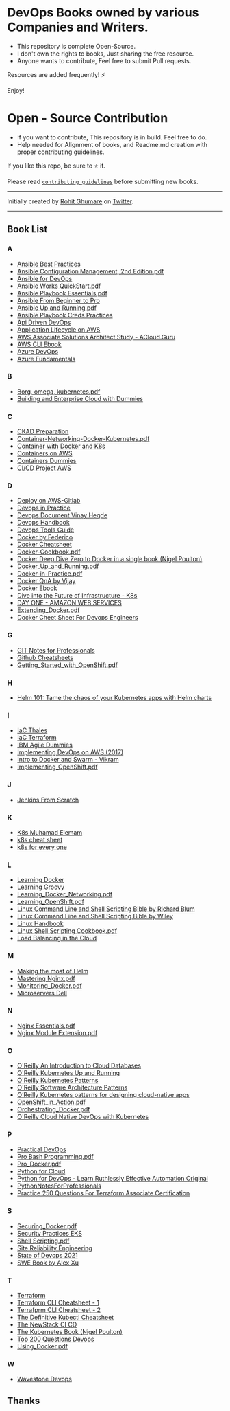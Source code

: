 # DevOps Books owned by various Companies and Writers.

* This repository is complete Open-Source.
* I don't own the rights to books, Just sharing the free resource.
* Anyone wants to contribute, Feel free to submit Pull requests.

Resources are added frequently! ⚡

Enjoy!

# Open - Source Contribution

* If you want to contribute, This repository is in build. Feel free to do.
* Help needed for Alignment of books, and Readme.md creation with proper contributing guidelines.

If you like this repo, be sure to ⭐ it.

Please read [`contributing guidelines`](./CONTRIBUTING.md) before submitting new books.

--- 

Initially created by [Rohit Ghumare](https://github.com/rohitg00/) on [Twitter](https://twitter.com/ghumare64).

---

## Book List

### A

* [Ansible Best Practices](/Ansible%20Best%20Practices.pdf) 
* [Ansible Configuration Management, 2nd Edition.pdf](https://github.com/Krishnamohan-Yerrabilli/DevOps_Books/blob/main/Ansible%20Configuration%20Management%2C%202nd%20Edition.pdf)
* [Ansible for DevOps](/none%202.pdf)
* [Ansible Works QuickStart.pdf](https://github.com/Krishnamohan-Yerrabilli/DevOps_Books/blob/main/AnsibleWorksQuickStart.pdf)
* [Ansible Playbook Essentials.pdf](https://github.com/Krishnamohan-Yerrabilli/DevOps_Books/blob/main/Ansible%20Playbook%20Essentials.pdf)
* [Ansible From Beginner to Pro](https://media-exp1.licdn.com/dms/document/C4D1FAQFeyFFmY5TGlg/feedshare-document-pdf-analyzed/0/1660694861085?e=1661385600&v=beta&t=JeYl2FzTmoW-OOi44ECWnNPB4Q0Ae5ODDH4C-ahTlqk)
* [Ansible Up and Running.pdf](https://github.com/Krishnamohan-Yerrabilli/DevOps_Books/blob/main/Ansible_%20Up%20and%20Running.pdf)
* [Ansible Playbook Creds Practices](/Ansible-playbook-creds.pdf)
* [Api Driven DevOps](/Api-driven-devops.pdf) 
* [Application Lifecycle on AWS](/Application%20Lifecycle%20on%20AWS.pdf) 
* [AWS Associate Solutions Architect Study - ACloud.Guru](https://media-exp1.licdn.com/dms/document/C4D1FAQFSHSI3QdObwQ/feedshare-document-pdf-analyzed/0/1660694867624?e=1661385600&v=beta&t=xL3BbO3tcwckenG6zyF0HSSjGZ-E_HHHmwy4V6SmKpw)
* [AWS CLI Ebook](/Aws-cli%20ebook.pdf) 
* [Azure DevOps](/Azure%20DevOps.pdf) 
* [Azure Fundamentals](/Azure%20Fundamentals.pdf) 

### B

* [Borg, omega, kubernetes.pdf](https://github.com/Krishnamohan-Yerrabilli/DevOps_Books/blob/main/borg%2C%20omega%2C%20kubernetes.pdf)
* [Building and Enterprise Cloud with Dummies](/Building%20and%20Enterprise%20Cloud%20with%20Dummies.pdf) 

### C

* [CKAD Preparation](/CKAD%20preparation.pdf) 
* [Container-Networking-Docker-Kubernetes.pdf](https://github.com/Krishnamohan-Yerrabilli/DevOps_Books/blob/main/Container-Networking-Docker-Kubernetes.pdf)
* [Container with Docker and K8s](/Container%20with%20docker%20and%20k8s.pdf) 
* [Containers on AWS](/Containers%20on%20AWS.pdf) 
* [Containers Dummies](/Containers-dummies.pdf) 
* [CI/CD Project AWS](/CICD%20PROJECT%20ON%20AWS%20.pdf)

### D

* [Deploy on AWS-Gitlab](/Deploy%20on%20AWS-Gitlab.pdf) 
* [Devops in Practice](/DevOps%20in%20Pratice.pdf) 
* [Devops Document Vinay Hegde](/Devops-document-vinay_hegde.pdf) 
* [Devops Handbook](/Devops-handbook.pdf) 
* [Devops Tools Guide](/Devops%20Tools%20Guide.pdf)
* [Docker by Federico](/Docker%20by%20federico.pdf) 
* [Docker Cheatsheet](https://media-exp1.licdn.com/dms/document/C4D1FAQHa9dsGbKE7mg/feedshare-document-pdf-analyzed/0/1660642662781?e=1661385600&v=beta&t=kqhcnig0jP2RBRm9HNOzyrqXs4wqjyC1IECd9LCOB-E)
* [Docker-Cookbook.pdf](https://github.com/Krishnamohan-Yerrabilli/DevOps_Books/blob/main/Docker-Cookbook.pdf)
* [Docker Deep Dive Zero to Docker in a single book (Nigel Poulton)](https://github.com/rohitg00/DevOps_Books/blob/main/Docker%20Deep%20Dive%20Zero%20to%20Docker%20in%20a%20single%20book%20(Nigel%20Poulton)%20(z-lib.org).pdf)
* [Docker_Up_and_Running.pdf](https://github.com/Krishnamohan-Yerrabilli/DevOps_Books/blob/main/Docker_Up_and_Running.pdf)
* [Docker-in-Practice.pdf](https://github.com/Krishnamohan-Yerrabilli/DevOps_Books/blob/main/Docker-in-Practice.pdf)
* [Docker QnA by Vijay](/Docker%20QnA%20vijay.pdf) 
* [Docker Ebook](/Docker_eBook.pdf) 
* [Dive into the Future of Infrastructure - K8s](/Dive%20into%20the%20Future%20of%20Infrastructure%20-%20K8s.pdf)
* [DAY ONE - AMAZON WEB SERVICES](/DAY_ONE_AMAZON%20WEB%20SERVICES.pdf)
* [Extending_Docker.pdf](Extending_Docker.pdf)
* [Docker Cheet Sheet For Devops Engineers](/Docker%20Cheet%20Sheet%20For%20Devops%20Engineers.pdf)

### G

* [GIT Notes for Professionals](/GIT%20notes%20for%20professionals.pdf) 
* [Github Cheatsheets](/GitHub.Git.Cheatsheet.pdf)
* [Getting_Started_with_OpenShift.pdf](https://github.com/Krishnamohan-Yerrabilli/DevOps_Books/blob/main/Getting_Started_with_OpenShift.pdf)

### H
* [Helm 101: Tame the chaos of your Kubernetes apps with Helm charts](https://media-exp1.licdn.com/dms/document/C4D1FAQEvLyiTpuYr2w/feedshare-document-pdf-analyzed/0/1660668656459?e=1661385600&v=beta&t=geS4gxgn7EsIPjARpLj4l6CcLmMXIhKkth8RbcaE26c)

### I

* [IaC Thales](/IaC%20Thales.pdf) 
* [IaC Terraform](/IaC_Terraform.pdf) 
* [IBM Agile Dummies](/IBM%20Agile%20Dummies.pdf)
* [Implementing DevOps on AWS (2017)](/Implementing_DevOps_on_AWS_(2017).PDF)
* [Intro to Docker and Swarm - Vikram](/Intro%20to%20Docker%20and%20Swarm%20-%20Vikram.pdf)
* [Implementing_OpenShift.pdf](https://github.com/Krishnamohan-Yerrabilli/DevOps_Books/blob/main/Implementing_OpenShift.pdf)

### J

* [Jenkins From Scratch](/Jenkins%20From%20Scratch.pdf)

### K

* [K8s Muhamad Eiemam](/K8s_muhamad_eiemam.pdf)
* [k8s cheat sheet](/Kubernetes%20Cheat%20Sheet.pdf)
* [k8s for every one](/Kubernetes%20For%20Everyone.pdf)

### L

* [Learning Docker](/Learning%20Docker.pdf) 
* [Learning Groovy](/Learning%20Groovy.pdf) 
* [Learning_Docker_Networking.pdf](https://github.com/Krishnamohan-Yerrabilli/DevOps_Books/blob/main/Learning_Docker_Networking.pdf)
* [Learning_OpenShift.pdf](https://github.com/Krishnamohan-Yerrabilli/DevOps_Books/blob/main/Learning_OpenShift.pdf)
* [Linux Command Line and Shell Scripting Bible by Richard Blum](/2020712201111807Richard_Blum%2C_Christine_Bresnahan.pdf)
* [Linux Command Line and Shell Scripting Bible by Wiley](/Wiley.Linux.Command.Line.and.Shell.Scripting.Bible.May.2008.pdf)
* [Linux Handbook](https://sourceforge.net/projects/linuxcommand/files/TLCL/19.01/TLCL-19.01.pdf/download)
* [Linux Shell Scripting Cookbook.pdf](https://github.com/Krishnamohan-Yerrabilli/DevOps_Books/blob/Books/Linux%20Shell%20Scripting%20Cookbook.pdf)
* [Load Balancing in the Cloud](/Load%20balancing%20in%20th%20cloud.pdf) 

### M

* [Making the most of Helm](/Making%20the%20most%20of%20helm.pdf)
* [Mastering Nginx.pdf](https://github.com/Krishnamohan-Yerrabilli/DevOps_Books/blob/main/Mastering%20Nginx.pdf) 
* [Monitoring_Docker.pdf](https://github.com/Krishnamohan-Yerrabilli/DevOps_Books/blob/main/Monitoring_Docker.pdf)
* [Microservers Dell](/Microservices_dell.pdf) 

### N

* [Nginx Essentials.pdf](https://github.com/Krishnamohan-Yerrabilli/DevOps_Books/blob/main/Nginx%20Essentials.pdf)
* [Nginx Module Extension.pdf](https://github.com/Krishnamohan-Yerrabilli/DevOps_Books/blob/main/Nginx%20Module%20Extension.pdf)

### O

* [O'Reilly An Introduction to Cloud Databases](https://media-exp1.licdn.com/dms/document/C4D1FAQGi94BbMABNLw/feedshare-document-pdf-analyzed/0/1661090973570?e=1661990400&v=beta&t=R3ZNMec8rbU67lyw1wePYcnJm2wsjHkSxfBP2_1yYbY)
* [O'Reilly Kubernetes Up and Running](/O'Reilly%20Kubernetes%20Up%20and%20Running.pdf)
* [O'Reilly Kubernetes Patterns](/O'Reilly%20Kubernetes%20Up%20and%20Running.pdf)
* [O'Reilly Software Architecture Patterns](https://media-exp1.licdn.com/dms/document/C4D1FAQFXDNSQk3PSsA/feedshare-document-pdf-analyzed/0/1660642832168?e=1661385600&v=beta&t=LW46s1riQcdMGqRlyT04FtUYJ1PTlwXvhNtkEyAoQq8)
* [O’Reilly Kubernetes patterns for designing cloud-native apps](https://red.ht/3LeB1Vb)
* [OpenShift_in_Action.pdf](https://github.com/Krishnamohan-Yerrabilli/DevOps_Books/blob/main/OpenShift_in_Action.pdf)
* [Orchestrating_Docker.pdf](https://github.com/Krishnamohan-Yerrabilli/DevOps_Books/blob/main/Orchestrating_Docker.pdf)
* [O'Reilly Cloud Native DevOps with Kubernetes]([label](Cloud%20Native%20Devops%20with%20Kubernetes.pdf))

### P

* [Practical DevOps](/Practical%20DevOps.pdf) 
* [Pro Bash Programming.pdf](https://github.com/Krishnamohan-Yerrabilli/DevOps_Books/blob/main/Pro%20Bash%20Programming.pdf)
* [Pro_Docker.pdf](https://github.com/Krishnamohan-Yerrabilli/DevOps_Books/blob/main/Pro_Docker.pdf)
* [Python for Cloud](/Python%20for%20cloud.pdf) 
* [Python for DevOps - Learn Ruthlessly Effective Automation Original](/python-for-devops-learn-ruthlessly-effective-automation-original-retailnbsped-149205769x-978-1492057697.pdf)
* [PythonNotesForProfessionals](/PythonNotesForProfessionals.pdf)
* [Practice 250 Questions For Terraform Associate Certification](https://media-exp1.licdn.com/dms/document/C4D1FAQF60GW8Wzx5Gg/feedshare-document-pdf-analyzed/0/1661091052718?e=1661990400&v=beta&t=CWQn8jnj_qPJcg8jFp-aqAk1sj3I2Dz3tc_ZcQYn4Zw)


### S

* [Securing_Docker.pdf](https://github.com/Krishnamohan-Yerrabilli/DevOps_Books/blob/main/Securing_Docker.pdf)
* [Security Practices EKS](/Security%20Practices%20EKS.pdf) 
* [Shell Scripting.pdf](https://github.com/Krishnamohan-Yerrabilli/DevOps_Books/blob/main/Shell%20Scripting.pdf)
* [Site Reliability Engineering](/Site%20Reliability%20Engineering.pdf) 
* [State of Devops 2021](/State%20of%20DevOps%202021.pdf) 
* [SWE Book by Alex Xu](https://abseil.io/resources/swe-book)

### T

* [Terraform](/Terraform.pdf) 
* [Terraform CLI Cheatsheet - 1](/1622257225661.pdf)
* [Terrafprm CLI Cheatsheet - 2](/terraform-cheatsheet-1.pdf)
* [The Definitive Kubectl Cheatsheet](/the-definitive-kubectl-cheatsheet)
* [The NewStack CI CD](/TheNewStack_CI_CD.pdf) 
* [The Kubernetes Book (Nigel Poulton)](/The%20Kubernetes%20Book%20(Nigel%20Poulton)%20(z-lib.org).pdf)
* [Top 200 Questions Devops](/Top%20200%20questions%20DevOps.pdf) 
* [Using_Docker.pdf](https://github.com/Krishnamohan-Yerrabilli/DevOps_Books/blob/main/Using_Docker.pdf)
 
### W

* [Wavestone Devops](/Wavestone%20devops.pdf) 

## Thanks
